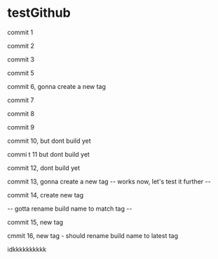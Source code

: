 # testGithub

commit 1

commit 2

commit 3

commit 5

commit 6, gonna create a new tag

commit 7

commit 8

commit 9

commit 10, but dont build yet

commi t 11 but dont build yet

commit 12, dont build yet

commit 13, gonna create a new tag
-- works now, let's test it further --

commit 14, create new tag

-- gotta rename build name to match tag --

commit 15, new tag

cmmit 16, new tag - should rename build name to latest tag

idkkkkkkkkkk

